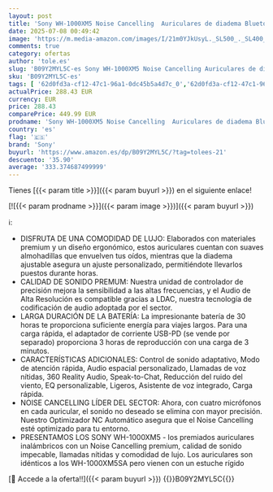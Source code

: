 ```yaml
---
layout: post
title: 'Sony WH-1000XM5 Noise Cancelling  Auriculares de diadema Bluetooth  Llamadas cristalinas  Hi-Res  360 Reality Audio  30 h de batería  Carga rápida  Incluye Funda rígida  iOS  Android - Negro'
date: 2025-07-08 00:49:42
image: 'https://m.media-amazon.com/images/I/21m0YJkUsyL._SL500_._SL400_.jpg'
comments: true
category: ofertas
author: 'tole.es'
slug: 'B09Y2MYL5C-es Sony WH-1000XM5 Noise Cancelling Auriculares de diadema...'
sku: 'B09Y2MYL5C-es'
tags: [ '62d0fd3a-cf12-47c1-96a1-0dc45b5a4d7c_0','62d0fd3a-cf12-47c1-96a1-0dc45b5a4d7c_1601','62d0fd3a-cf12-47c1-96a1-0dc45b5a4d7c_3301','749d7d8e-47fd-431e-8b51-348b70f767e2_0','749d7d8e-47fd-431e-8b51-348b70f767e2_101','749d7d8e-47fd-431e-8b51-348b70f767e2_4701','749d7d8e-47fd-431e-8b51-348b70f767e2_8501','749d7d8e-47fd-431e-8b51-348b70f767e2_9801','Arborist Merchandising Root','Auriculares circumaurales','Auriculares para equipo de audio','Auriculares y accesorios','CML-Tech','Electrónica','Informática','Los favoritos de nuestros clientes: Electrónica','PC','PC Accesorios','Self Service','Special Features Stores','Tech all','Top Brands Headphones Selection','Wireless Category page - Wearables','android','sony','🇪🇸', ]
actualPrice: 288.43 EUR
currency: EUR
price: 288.43
comparePrice: 449.99 EUR
prodname: 'Sony WH-1000XM5 Noise Cancelling  Auriculares de diadema Bluetooth  Llamadas cristalinas  Hi-Res  360 Reality Audio  30 h de batería  Carga rápida  Incluye Funda rígida  iOS  Android - Negro'
country: 'es'
flag: '🇪🇸'
brand: 'Sony'
buyurl: 'https://www.amazon.es/dp/B09Y2MYL5C/?tag=tolees-21'
descuento: '35.90'
average: '333.374687499999'
---
```


Tienes [{{< param title >}}]({{< param buyurl >}}) en el siguiente enlace!

[![{{< param prodname >}}]({{< param image >}})]({{< param buyurl >}})

ℹ️:

- DISFRUTA DE UNA COMODIDAD DE LUJO: Elaborados con materiales premium y un diseño ergonómico, estos auriculares cuentan con suaves almohadillas que envuelven tus oídos, mientras que la diadema ajustable asegura un ajuste personalizado, permitiéndote llevarlos puestos durante horas.
- CALIDAD DE SONIDO PREMUM: Nuestra unidad de controlador de precisión mejora la sensibilidad a las altas frecuencias, y el Audio de Alta Resolución es compatible gracias a LDAC, nuestra tecnología de codificación de audio adoptada por el sector.
- LARGA DURACIÓN DE LA BATERÍA: La impresionante batería de 30 horas te proporciona suficiente energía para viajes largos. Para una carga rápida, el adaptador de corriente USB-PD (se vende por separado) proporciona 3 horas de reproducción con una carga de 3 minutos.
- CARACTERÍSTICAS ADICIONALES: Control de sonido adaptativo, Modo de atención rápida, Audio espacial personalizado, Llamadas de voz nítidas, 360 Reality Audio, Speak-to-Chat, Reducción del ruido del viento, EQ personalizable, Ligeros, Asistente de voz integrado, Carga rápida.
- NOISE CANCELLING LÍDER DEL SECTOR: Ahora, con cuatro micrófonos en cada auricular, el sonido no deseado se elimina con mayor precisión. Nuestro Optimizador NC Automático asegura que el Noise Cancelling esté optimizado para tu entorno.
- PRESENTAMOS LOS SONY WH-1000XM5 - los premiados auriculares inalámbricos con un Noise Cancelling premium, calidad de sonido impecable, llamadas nítidas y comodidad de lujo. Los auriculares son idénticos a los WH-1000XM5SA pero vienen con un estuche rígido

[🛒 Accede a la oferta!!]({{< param buyurl >}})
{{<world>}}B09Y2MYL5C{{</world>}}
